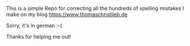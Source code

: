 This is a simple Repo for correcting all the hundreds of spelling mistakes I make on my blog https://www.thomaschristlieb.de

Sorry, it's in german :-(

Thanks for helping me out!
